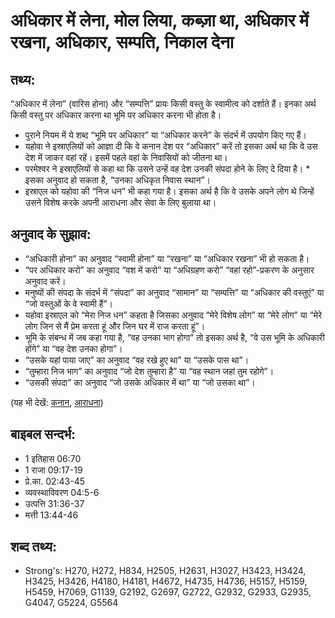 # अधिकार में लेना, मोल लिया, कब्ज़ा था, अधिकार में रखना, अधिकार, सम्पति, निकाल देना #

## तथ्य: ##

“अधिकार में लेना” (वारिस होना) और “सम्पत्ति” प्रायः किसी वस्तु के स्वामीत्व को दर्शाते हैं। इनका अर्थ किसी वस्तु पर अधिकार करना था भूमि पर अधिकार करना भी होता है।

* पुराने नियम में ये शब्द “भूमि पर अधिकार” या “अधिकार करने” के संदर्भ में उपयोग किए गए हैं।
* यहोवा ने इस्राएलियों को आज्ञा दी कि वे कनान देश पर “अधिकार” करें तो इसका अर्थ था कि वे उस देश में जाकर वहां रहें। इसमें पहले वहां के निवासियों को जीतना था।
* परमेश्वर ने इस्राएलियों से कहा था कि उसने उन्हें वह देश उनकी संपदा होने के लिए दे दिया है। * इसका अनुवाद हो सकता है, “उनका अधिकृत निवास स्थान”।
* इस्राएल को यहोवा की “निज धन” भी कहा गया है। इसका अर्थ है कि वे उसके अपने लोग थे जिन्हें उसने विशेष करके अपनी आराधना और सेवा के लिए बुलाया था।

## अनुवाद के सुझाव: ##

* “अधिकारी होना” का अनुवाद “स्वामी होना” या “रखना” या “अधिकार रखना” भी हो सकता है।
* “पर अधिकार करो” का अनुवाद “वश में करो” या “अधिग्रहण करो” “वहां रहो”-प्रकरण के अनुसार अनुवाद करें।
* मनुष्यों की संपदा के संदर्भ में “संपदा” का अनुवाद “सामान” या “सम्पत्ति” या “अधिकार की वस्तुएं” या “जो वस्तुओं के वे स्वामी हैं”।
* यहोवा इस्राएल को “मेरा निज धन” कहता है जिसका अनुवाद “मेरे विशेष लोग” या “मेरे लोग” या “मेरे लोग जिन से मैं प्रेम करता हूं और जिन घर में राज करता हूं”।
* भूमि के संबन्ध में जब कहा गया है, “वह उनका भाग होगा” तो इसका अर्थ है, “वे उस भूमि के अधिकारी होंगे” या “वह देश उनका होगा”।
* “उसके यहां पाया जाए” का अनुवाद “वह रखे हुए था” या “उसके पास था”।
* “तुम्हारा निज भाग” का अनुवाद “जो देश तुम्हारा है” या “वह स्थान जहां तुम रहोगे”।
* “उसकी संपदा” का अनुवाद “जो उसके अधिकार में था” या “जो उसका था”।

(यह भी देखें: [कनान](../canaan.md), [आराधना](../worship.md))

## बाइबल सन्दर्भ: ##

* 1 इतिहास 06:70
* 1 राजा 09:17-19
* प्रे.का. 02:43-45
* व्यवस्थाविवरण 04:5-6
* उत्पत्ति 31:36-37
* मत्ती 13:44-46

## शब्द तथ्य: ##

* Strong's: H270, H272, H834, H2505, H2631, H3027, H3423, H3424, H3425, H3426, H4180, H4181, H4672, H4735, H4736, H5157, H5159, H5459, H7069, G1139, G2192, G2697, G2722, G2932, G2933, G2935, G4047, G5224, G5564
